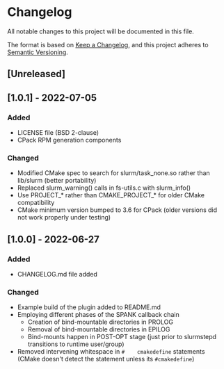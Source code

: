 # Changelog
All notable changes to this project will be documented in this file.

The format is based on [Keep a Changelog](https://keepachangelog.com/en/1.0.0/),
and this project adheres to [Semantic Versioning](https://semver.org/spec/v2.0.0.html).

## [Unreleased]

## [1.0.1] - 2022-07-05
### Added
- LICENSE file (BSD 2-clause)
- CPack RPM generation components

### Changed
- Modified CMake spec to search for slurm/task_none.so rather than lib/slurm (better portability)
- Replaced slurm_warning() calls in fs-utils.c with slurm_info()
- Use PROJECT_* rather than CMAKE_PROJECT_* for older CMake compatibility
- CMake minimum version bumped to 3.6 for CPack (older versions did not work properly under testing)


## [1.0.0] - 2022-06-27
### Added
- CHANGELOG.md file added

### Changed
- Example build of the plugin added to README.md
- Employing different phases of the SPANK callback chain
    - Creation of bind-mountable directories in PROLOG
    - Removal of bind-mountable directories in EPILOG
    - Bind-mounts happen in POST-OPT stage (just prior to slurmstepd transitions to runtime user/group)
- Removed intervening whitespace in `#    cmakedefine` statements (CMake doesn't detect the statement unless its `#cmakedefine`)
